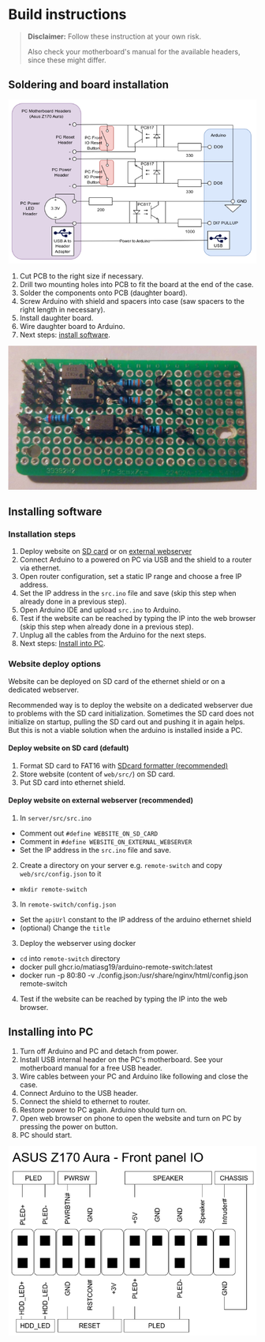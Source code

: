 # Build instructions

> **Disclaimer:** Follow these instruction at your own risk.
>
> Also check your motherboard's manual for the available headers, since these might differ.

## Soldering and board installation

![Schematic](./Assets/schematic.png)

1. Cut PCB to the right size if necessary.
2. Drill two mounting holes into PCB to fit the board at the end of the case.
3. Solder the components onto PCB (daughter board).
4. Screw Arduino with shield and spacers into case (saw spacers to the right length in necessary).
5. Install daughter board.
6. Wire daughter board to Arduino.
7. Next steps: [install software](#installing-software).

![Daughter board](./Assets/daughterboard.png)

## Installing software

### Installation steps

1. Deploy website on [SD card](#deploy-website-on-sd-card-default) or on [external webserver](#deploy-website-on-external-webserver-recommended)
2. Connect Arduino to a powered on PC via USB and the shield to a router via ethernet.
3. Open router configuration, set a static IP range and choose a free IP address.
4. Set the IP address in the `src.ino` file and save (skip this step when already done in a previous step).
5. Open Arduino IDE and upload `src.ino` to Arduino.
6. Test if the website can be reached by typing the IP into the web browser (skip this step when already done in a previous step).
7. Unplug all the cables from the Arduino for the next steps.
8. Next steps: [Install into PC](#installing-into-pc).

### Website deploy options

Website can be deployed on SD card of the ethernet shield or on a dedicated webserver.

Recommended way is to deploy the website on a dedicated webserver due to problems with the SD card initialization. Sometimes the SD card does not initialize on startup, pulling the SD card out and pushing it in again helps. But this is not a viable solution when the arduino is installed inside a PC.

#### Deploy website on SD card (default)

1. Format SD card to FAT16 with [SDcard formatter (recommended)](https://www.sdcard.org/downloads/formatter/)
2. Store website (content of `web/src/`) on SD card.
3. Put SD card into ethernet shield.

#### Deploy website on external webserver (recommended)

1. In `server/src/src.ino`

- Comment out `#define WEBSITE_ON_SD_CARD`
- Comment in `#define WEBSITE_ON_EXTERNAL_WEBSERVER`
- Set the IP address in the `src.ino` file and save.

2. Create a directory on your server e.g. `remote-switch` and copy `web/src/config.json` to it

- `mkdir remote-switch`

3. In `remote-switch/config.json`

- Set the `apiUrl` constant to the IP address of the arduino ethernet shield
- (optional) Change the `title`

3. Deploy the webserver using docker

- `cd` into `remote-switch` directory
- docker pull ghcr.io/matiasg19/arduino-remote-switch:latest
- docker run -p 80:80 -v ./config.json:/usr/share/nginx/html/config.json remote-switch

4. Test if the website can be reached by typing the IP into the web browser.

## Installing into PC

1. Turn off Arduino and PC and detach from power.
2. Install USB internal header on the PC's motherboard. See your motherboard manual for a free USB header.
3. Wire cables between your PC and Arduino like following and close the case.
4. Connect Arduino to the USB header.
5. Connect the shield to ethernet to router.
6. Restore power to PC again. Arduino should turn on.
7. Open web browser on phone to open the website and turn on PC by pressing the power on button.
8. PC should start.

![Front panel IO](./Assets/frontpanelIO.png)

